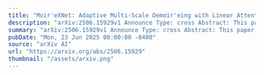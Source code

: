 ```yaml
---
title: "Moir'eXNet: Adaptive Multi-Scale Demoir'eing with Linear Attention Test-Time Training and Truncated Flow Matching Prior"
description: "arXiv:2506.15929v1 Announce Type: cross Abstract: This paper introduces a novel framework for image and video demoir'eing by integrating Maximum A Posteriori (MAP) estimation with advanced deep learning techniques. Demoir'eing addresses inherently nonlinear degradation processes, which pose significant challenges for existing methods. Traditional supervised learning approaches either fail to remove moir'e patterns completely or produce overly smooth results. This stems from constrained model capacity and scarce training data, which inadequately represent the clean image distribution and hinder accurate reconstruction of ground-truth images. While generative models excel in image restoration for linear degradations, they struggle with nonlinear cases such as demoir'eing and often introduce artifacts. To address these limitations, we propose a hybrid MAP-based framework that integrates two complementary components. The first is a supervised learning model enhanced with efficient linear attention Test-Time Training (TTT) modules, which directly learn nonlinear mappings for RAW-to-sRGB demoir'eing. The second is a Truncated Flow Matching Prior (TFMP) that further refines the outputs by aligning them with the clean image distribution, effectively restoring high-frequency details and suppressing artifacts. These two components combine the computational efficiency of linear attention with the refinement abilities of generative models, resulting in improved restoration performance."
summary: "arXiv:2506.15929v1 Announce Type: cross Abstract: This paper introduces a novel framework for image and video demoir'eing by integrating Maximum A Posteriori (MAP) estimation with advanced deep learning techniques. Demoir'eing addresses inherently nonlinear degradation processes, which pose significant challenges for existing methods. Traditional supervised learning approaches either fail to remove moir'e patterns completely or produce overly smooth results. This stems from constrained model capacity and scarce training data, which inadequately represent the clean image distribution and hinder accurate reconstruction of ground-truth images. While generative models excel in image restoration for linear degradations, they struggle with nonlinear cases such as demoir'eing and often introduce artifacts. To address these limitations, we propose a hybrid MAP-based framework that integrates two complementary components. The first is a supervised learning model enhanced with efficient linear attention Test-Time Training (TTT) modules, which directly learn nonlinear mappings for RAW-to-sRGB demoir'eing. The second is a Truncated Flow Matching Prior (TFMP) that further refines the outputs by aligning them with the clean image distribution, effectively restoring high-frequency details and suppressing artifacts. These two components combine the computational efficiency of linear attention with the refinement abilities of generative models, resulting in improved restoration performance."
pubDate: "Mon, 23 Jun 2025 00:00:00 -0400"
source: "arXiv AI"
url: "https://arxiv.org/abs/2506.15929"
thumbnail: "/assets/arxiv.png"
---
```


